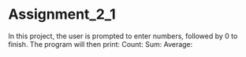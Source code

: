 # Assignment_2_1

In this project, the user is prompted to enter numbers, followed by 0 to finish.
The program will then print:
Count:
Sum:
Average:
